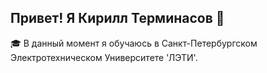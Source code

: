 ## Привет! Я Кирилл Терминасов 👋 

🎓 В данный момент я обучаюсь в Санкт-Петербургском Электротехническом Университете 'ЛЭТИ'.
<!--
**KTerminasov/KTerminasov** is a ✨ _special_ ✨ repository because its `README.md` (this file) appears on your GitHub profile.

Here are some ideas to get you started:

- 🔭 I’m currently working on ...
- 🌱 I’m currently learning ...
- 👯 I’m looking to collaborate on ...
- 🤔 I’m looking for help with ...
- 💬 Ask me about ...
- 📫 How to reach me: ...
- 😄 Pronouns: ...
- ⚡ Fun fact: ...
-->
